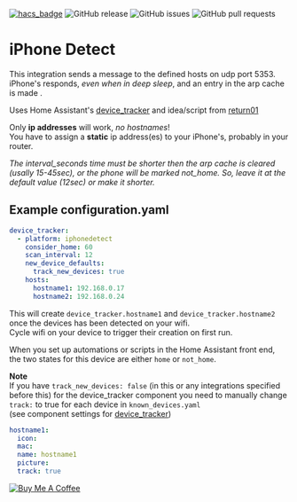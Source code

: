 [![hacs_badge](https://img.shields.io/badge/HACS-Default-orange.svg)](https://github.com/custom-components/hacs) 
![GitHub release](https://img.shields.io/github/release/mudape/iphonedetect.svg)
![GitHub issues](https://img.shields.io/github/issues/mudape/iphonedetect.svg)
![GitHub pull requests](https://img.shields.io/github/issues-pr/mudape/iphonedetect.svg)  
# iPhone Detect
This integration sends a message to the defined hosts on udp port 5353.  
iPhone's responds, _even when in deep sleep_, and an entry in the arp cache is made .  

Uses Home Assistant's [device_tracker](https://www.home-assistant.io/components/device_tracker/) and idea/script from [return01](https://community.home-assistant.io/u/return01)

Only **ip addresses** will work, _no hostnames_!  
You have to assign a **static** ip address(es) to your iPhone's, probably in your router. 

_The interval_seconds time must be shorter then the arp cache is cleared (usally 15-45sec), or the phone will be marked not_home._
_So, leave it at the default value (12sec) or make it shorter._

## Example configuration.yaml

```yaml
device_tracker:
  - platform: iphonedetect
    consider_home: 60
    scan_interval: 12
    new_device_defaults:
      track_new_devices: true
    hosts:
      hostname1: 192.168.0.17
      hostname2: 192.168.0.24
```
This will create `device_tracker.hostname1` and `device_tracker.hostname2` once the devices has been detected on your wifi.  
Cycle wifi on your device to trigger their creation on first run.  

When you set up automations or scripts in the Home Assistant front end, the two states for this device are either `home` or `not_home`.

__Note__  
If you have `track_new_devices: false` (in this or any integrations specified before this) for the device_tracker component you need to manually change `track:` to true for each device in `known_devices.yaml`  
(see component settings for [device_tracker](https://www.home-assistant.io/components/device_tracker/#configuring-a-device_tracker-platform))  
```yaml
hostname1:
  icon:
  mac:
  name: hostname1
  picture:
  track: true
```

<a href="https://www.buymeacoffee.com/MudApe" target="_blank"><img src="https://www.buymeacoffee.com/assets/img/custom_images/orange_img.png" alt="Buy Me A Coffee" style="height: auto !important;width: auto !important;" ></a>
